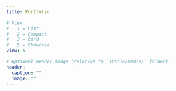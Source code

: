 ```yaml
---
title: Portfolio

# View.
#   1 = List
#   2 = Compact
#   3 = Card
#   5 = Showcase
view: 5

# Optional header image (relative to `static/media/` folder).
header:
  caption: ""
  image: ""
---
```

